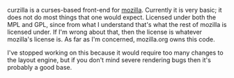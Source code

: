 curzilla is a curses-based front-end for [mozilla](http://www.mozilla.org/).
Currently it is very basic; it does not do most things that one would expect.
Licensed under both the MPL and GPL, since from what I understand that's what the rest of mozilla is licensed under.
If I'm wrong about that, then the license is whatever mozilla's license is.
As far as I'm concerned, mozilla.org owns this code.

I've stopped working on this because it would require too many changes to the layout engine, but if you don't mind severe rendering bugs then it's probably a good base.
